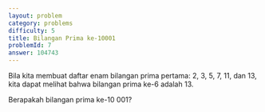 ```yaml
---
layout: problem
category: problems
difficulty: 5
title: Bilangan Prima ke-10001
problemId: 7
answer: 104743
---
```

Bila kita membuat daftar enam bilangan prima pertama: 2, 3, 5, 7, 11, dan 13, kita dapat melihat bahwa bilangan prima ke-6 adalah 13.

Berapakah bilangan prima ke-10 001?
